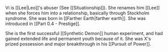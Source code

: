 Vi is [[Lee|Leo]]'s abuser (See [[Situationship]]). She renames him [[Lee]] when she forces him into a relationship, basically through Stockholm syndrome. She was born in [[Farther Earth|farther earth]]. She was introduced in [[Part 0.4 - Prestige]].

She is the first successful [[Synthetic Demon]] human experiment, and had gained extended life and permanent youth because of it. She was X's prized possession and major breakthrough in his [[Pursuit of Power]]. 